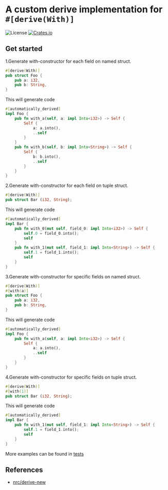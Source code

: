 # A custom derive implementation for `#[derive(With)]`
![License](https://img.shields.io/badge/license-MIT-blue.svg)
[![Crates.io](https://img.shields.io/crates/v/derive-with.svg)](https://crates.io/crates/derive-with)

## Get started

1.Generate with-constructor for each field on named struct.
```rust
#[derive(With)]
pub struct Foo {
    pub a: i32,
    pub b: String,
}
```
This will generate code
```rust
#[automatically_derived]
impl Foo {
    pub fn with_a(self, a: impl Into<i32>) -> Self {
        Self {
            a: a.into(),
            ..self
        }
    }
    pub fn with_b(self, b: impl Into<String>) -> Self {
        Self {
            b: b.into(),
            ..self
        }
    }
}
```

2.Generate with-constructor for each field on tuple struct.
```rust
#[derive(With)]
pub struct Bar (i32, String);
```
This will generate code
```rust
#[automatically_derived]
impl Bar {
    pub fn with_0(mut self, field_0: impl Into<i32>) -> Self {
        self.0 = field_0.into();
        self
    }
    pub fn with_1(mut self, field_1: impl Into<String>) -> Self {
        self.1 = field_1.into();
        self
    }
}
```

3.Generate with-constructor for specific fields on named struct.
```rust
#[derive(With)]
#[with(a)]
pub struct Foo {
    pub a: i32,
    pub b: String,
}
```
This will generate code
```rust
#[automatically_derived]
impl Foo {
    pub fn with_a(self, a: impl Into<i32>) -> Self {
        Self {
            a: a.into(),
            ..self
        }
    }
}
```

4.Generate with-constructor for specific fields on tuple struct.
```rust
#[derive(With)]
#[with(1)]
pub struct Bar (i32, String);
```
This will generate code
```rust
#[automatically_derived]
impl Bar {
    pub fn with_1(mut self, field_1: impl Into<String>) -> Self {
        self.1 = field_1.into();
        self
    }
}
```

More examples can be found in [tests](./tests/)

## References
- [nrc/derive-new](https://github.com/nrc/derive-new)